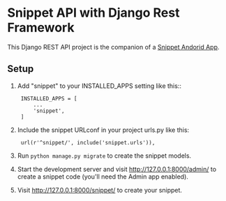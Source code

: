 # Snippet API with Django Rest Framework

This Django REST API project is the companion of a [Snippet Andorid App](https://github.com/manthansharma/snippet-app).

## Setup

1. Add "snippet" to your INSTALLED_APPS setting like this::

        INSTALLED_APPS = [
            ...
            'snippet',
        ]

2. Include the snippet URLconf in your project urls.py like this:
        
        url(r'^snippet/', include('snippet.urls')),

3. Run `python manage.py migrate` to create the snippet models.

4. Start the development server and visit http://127.0.0.1:8000/admin/
   to create a snippet code (you'll need the Admin app enabled).

5. Visit http://127.0.0.1:8000/snippet/ to create your snippet.
